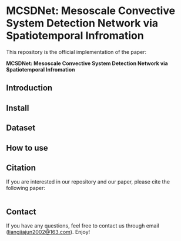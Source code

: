 # MCSDNet: Mesoscale Convective System Detection Network via Spatiotemporal Infromation
This repository is the official implementation of the paper:

**MCSDNet: Mesoscale Convective System Detection Network via Spatiotemporal Infromation**
## Introduction

## Install

## Dataset

## How to use

## Citation
If you are interested in our repository and our paper, please cite the following paper:
```

```
## Contact
If you have any questions, feel free to contact us through email (liangjiajun2002@163.com). Enjoy!
